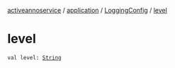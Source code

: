 [activeannoservice](../../index.md) / [application](../index.md) / [LoggingConfig](index.md) / [level](./level.md)

# level

`val level: `[`String`](https://kotlinlang.org/api/latest/jvm/stdlib/kotlin/-string/index.html)